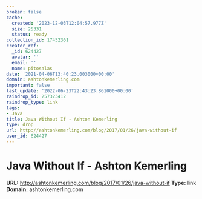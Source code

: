 ```yaml
---
broken: false
cache:
  created: '2023-12-03T12:04:57.977Z'
  size: 25331
  status: ready
collection_id: 17452361
creator_ref:
  _id: 624427
  avatar: ''
  email: ''
  name: pitosalas
date: '2021-04-06T13:40:23.003000+00:00'
domain: ashtonkemerling.com
important: false
last_update: '2022-06-23T22:43:23.861000+00:00'
raindrop_id: 257323412
raindrop_type: link
tags:
- Java
title: Java Without If - Ashton Kemerling
type: drop
url: http://ashtonkemerling.com/blog/2017/01/26/java-without-if
user_id: 624427
---
```


# Java Without If - Ashton Kemerling

**URL:** http://ashtonkemerling.com/blog/2017/01/26/java-without-if
**Type:** link
**Domain:** ashtonkemerling.com

